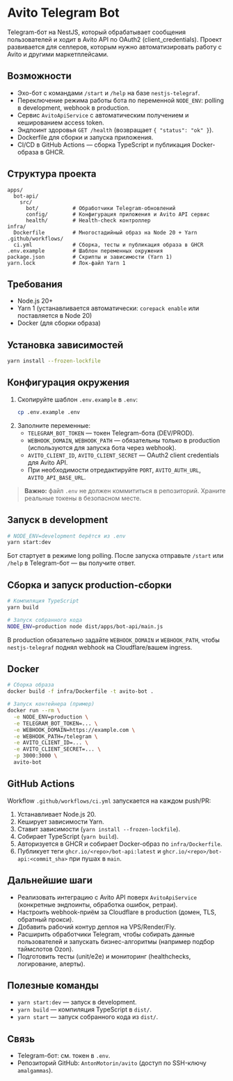 # Avito Telegram Bot

Telegram-бот на NestJS, который обрабатывает сообщения пользователей и ходит в Avito API по OAuth2 (client_credentials). Проект развивается для селлеров, которым нужно автоматизировать работу с Avito и другими маркетплейсами.

## Возможности
- Эхо-бот с командами `/start` и `/help` на базе `nestjs-telegraf`.
- Переключение режима работы бота по переменной `NODE_ENV`: polling в development, webhook в production.
- Сервис `AvitoApiService` с автоматическим получением и кешированием access token.
- Эндпоинт здоровья `GET /health` (возвращает `{ "status": "ok" }`).
- Dockerfile для сборки и запуска приложения.
- CI/CD в GitHub Actions — сборка TypeScript и публикация Docker-образа в GHCR.

## Структура проекта
```
apps/
  bot-api/
    src/
      bot/           # Обработчики Telegram-обновлений
      config/        # Конфигурация приложения и Avito API сервис
      health/        # Health-check контроллер
infra/
  Dockerfile         # Многостадийный образ на Node 20 + Yarn
.github/workflows/
  ci.yml             # Сборка, тесты и публикация образа в GHCR
.env.example         # Шаблон переменных окружения
package.json         # Скрипты и зависимости (Yarn 1)
yarn.lock            # Лок-файл Yarn 1
```

## Требования
- Node.js 20+
- Yarn 1 (устанавливается автоматически: `corepack enable` или поставляется в Node 20)
- Docker (для сборки образа)

## Установка зависимостей
```bash
yarn install --frozen-lockfile
```

## Конфигурация окружения
1. Скопируйте шаблон `.env.example` в `.env`:
   ```bash
   cp .env.example .env
   ```
2. Заполните переменные:
   - `TELEGRAM_BOT_TOKEN` — токен Telegram-бота (DEV/PROD).
   - `WEBHOOK_DOMAIN`, `WEBHOOK_PATH` — обязательны только в production (используются для запуска бота через webhook).
   - `AVITO_CLIENT_ID`, `AVITO_CLIENT_SECRET` — OAuth2 client credentials для Avito API.
   - При необходимости отредактируйте `PORT`, `AVITO_AUTH_URL`, `AVITO_API_BASE_URL`.

> **Важно:** файл `.env` не должен коммититься в репозиторий. Храните реальные токены в безопасном месте.

## Запуск в development
```bash
# NODE_ENV=development берётся из .env
yarn start:dev
```
Бот стартует в режиме long polling. После запуска отправьте `/start` или `/help` в Telegram-бот — вы получите ответ.

## Сборка и запуск production-сборки
```bash
# Компиляция TypeScript
yarn build

# Запуск собранного кода
NODE_ENV=production node dist/apps/bot-api/main.js
```
В production обязательно задайте `WEBHOOK_DOMAIN` и `WEBHOOK_PATH`, чтобы `nestjs-telegraf` поднял webhook на Cloudflare/вашем ingress.

## Docker
```bash
# Сборка образа
docker build -f infra/Dockerfile -t avito-bot .

# Запуск контейнера (пример)
docker run --rm \
  -e NODE_ENV=production \
  -e TELEGRAM_BOT_TOKEN=... \
  -e WEBHOOK_DOMAIN=https://example.com \
  -e WEBHOOK_PATH=/telegram \
  -e AVITO_CLIENT_ID=... \
  -e AVITO_CLIENT_SECRET=... \
  -p 3000:3000 \
  avito-bot
```

## GitHub Actions
Workflow `.github/workflows/ci.yml` запускается на каждом push/PR:
1. Устанавливает Node.js 20.
2. Кеширует зависимости Yarn.
3. Ставит зависимости (`yarn install --frozen-lockfile`).
4. Собирает TypeScript (`yarn build`).
5. Авторизуется в GHCR и собирает Docker-образ по `infra/Dockerfile`.
6. Публикует теги `ghcr.io/<repo>/bot-api:latest` и `ghcr.io/<repo>/bot-api:<commit_sha>` при пушах в `main`.

## Дальнейшие шаги
- Реализовать интеграцию с Avito API поверх `AvitoApiService` (конкретные эндпоинты, обработка ошибок, ретраи).
- Настроить webhook-приём за Cloudflare в production (домен, TLS, обратный прокси).
- Добавить рабочий контур деплоя на VPS/Render/Fly.
- Расширить обработчики Telegram, чтобы собирать данные пользователей и запускать бизнес-алгоритмы (например подбор таймслотов Ozon).
- Подготовить тесты (unit/e2e) и мониторинг (healthchecks, логирование, алерты).

## Полезные команды
- `yarn start:dev` — запуск в development.
- `yarn build` — компиляция TypeScript в `dist/`.
- `yarn start` — запуск собранного кода из `dist/`.

## Связь
- Telegram-бот: см. токен в `.env`.
- Репозиторий GitHub: `AntonMotorin/avito` (доступ по SSH-ключу `amalgammas`).
